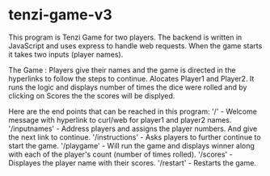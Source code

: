 # tenzi-game-v3

This program is Tenzi Game for two players. The backend is written in JavaScript and uses express to handle web requests.
When the game starts it takes two inputs (player names).

The Game :  Players give their names and the game is directed in the hyperlinks to follow the steps to continue. Alocates Player1 and Player2. It runs the logic and displays number of times the dice were rolled and by clicking on Scores the  the scores will be displyed. 

Here are the end points that can be reached in this program:
'/' - Welcome message with hyperlink to curl/web for player1 and player2 names.
'/inputnames' - Address players and assigns the player numbers. And give the next link to continue.
'/instructions' - Asks players to further continue to start the game.
'/playgame' - Will run the game and displays winner along with each of the player's count (number of times rolled).
'/scores' - Displayes the player name with their scores.
'/restart' - Restarts the game.

